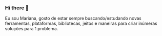 ### Hi there 👋

Eu sou Mariana, gosto de estar sempre buscando/estudando novas ferramentas, plataformas, bibliotecas, jeitos e maneiras para criar inúmeras soluções para 1 problema.


<!--
**oimarianinha/oimarianinha** is a ✨ _special_ ✨ repository because its `README.md` (this file) appears on your GitHub profile.

Here are some ideas to get you started:

- 🔭 I’m currently working on ...
- 🌱 I’m currently learning ...
- 👯 I’m looking to collaborate on ...
- 🤔 I’m looking for help with ...
- 💬 Ask me about ...
- 📫 How to reach me: ...
- 😄 Pronouns: ...
- ⚡ Fun fact: ...
-->
